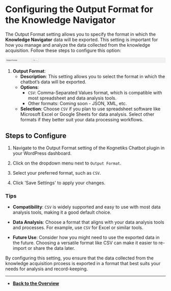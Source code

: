 # Configuring the Output Format for the Knowledge Navigator

The Output Format setting allows you to specify the format in which the **Knowledge Navigator** data will be exported. This setting is important for how you manage and analyze the data collected from the knowledge acquisition. Follow these steps to configure this option:

![Analysis](analysis.png)

1. **Output Format**:
   - **Description**: This setting allows you to select the format in which the chatbot’s data will be exported.
   - **Options**: 
     - `CSV`: Comma-Separated Values format, which is compatible with most spreadsheet and data analysis tools.
     - Other formats: Coming soon - JSON, XML, etc.
   - **Selection**: Choose `CSV` if you plan to use spreadsheet software like Microsoft Excel or Google Sheets for data analysis. Select other formats if they better suit your data processing workflows.

## Steps to Configure

1. Navigate to the Output Format setting of the Kognetiks Chatbot plugin in your WordPress dashboard.

2. Click on the dropdown menu next to `Output Format`.

3. Select your preferred format, such as `CSV`.

4. Click 'Save Settings' to apply your changes.

### Tips

- **Compatibility**: `CSV` is widely supported and easy to use with most data analysis tools, making it a good default choice.

- **Data Analysis**: Choose a format that aligns with your data analysis tools and processes. For example, use `CSV` for Excel or similar tools.

- **Future Use**: Consider how you might need to use the exported data in the future. Choosing a versatile format like CSV can make it easier to re-import or share the data later.

By configuring this setting, you ensure that the data collected from the knowledge acquisition prcoess is exported in a format that best suits your needs for analysis and record-keeping.

---

- **[Back to the Overview](/overview.md)**